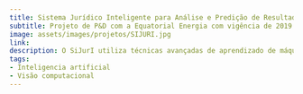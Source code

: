 ```yaml
---
title: Sistema Jurídico Inteligente para Análise e Predição de Resultados de Litígios e Sugestão de Tratativas (SiJurI)
subtitle: Projeto de P&D com a Equatorial Energia com vigência de 2019 a 2022
image: assets/images/projetos/SIJURI.jpg
link: 
description: O SiJurI utiliza técnicas avançadas de aprendizado de máquina e processamento de linguagem natural para processar dados de casos passados, identificar padrões legais e fornecer insights automatizados para advogados e equipes jurídicas.Visando assim otimizar a tomada de decisões, melhorar a eficiência na gestão de processos e aumentar a precisão na previsão de desfechos legais, proporcionando suporte estratégico durante as disputas jurídicas.
tags:
- Inteligencia artificial
- Visão computacional
---
```

